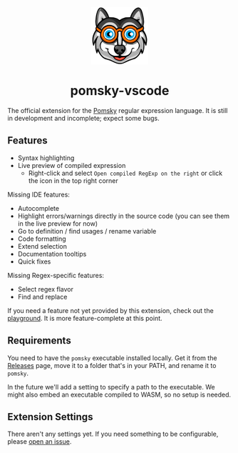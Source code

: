 <div align="center">

![Logo](./media/icon.png)

# pomsky-vscode

</div>

The official extension for the [Pomsky](https://pomsky-lang.org) regular expression language. It is
still in development and incomplete; expect some bugs.

## Features

- Syntax highlighting
- Live preview of compiled expression
  - Right-click and select `Open compiled RegExp on the right` or click the icon in the top right
    corner

Missing IDE features:

- Autocomplete
- Highlight errors/warnings directly in the source code (you can see them in the live preview for
  now)
- Go to definition / find usages / rename variable
- Code formatting
- Extend selection
- Documentation tooltips
- Quick fixes

Missing Regex-specific features:

- Select regex flavor
- Find and replace

If you need a feature not yet provided by this extension, check out the
[playground](https://playground.pomsky-lang.org/). It is more feature-complete at this point.

## Requirements

You need to have the `pomsky` executable installed locally. Get it from the
[Releases](https://github.com/pomsky-lang/pomsky/releases) page, move it to a folder that's in your
PATH, and rename it to `pomsky`.

In the future we'll add a setting to specify a path to the executable. We might also embed an
executable compiled to WASM, so no setup is needed.

## Extension Settings

There aren't any settings yet. If you need something to be configurable, please
[open an issue](https://github.com/pomsky-lang/pomsky-vscode/issues).

<!--
## Known Issues

Calling out known issues can help limit users opening duplicate issues against your extension.

## Release Notes

Users appreciate release notes as you update your extension.

-->
